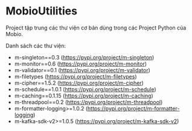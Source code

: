 # MobioUtilities

Project tập trung các thư viện cơ bản dùng trong các Project Python của Mobio.

Danh sách các thư viện:
* m-singleton==0.3 (https://pypi.org/project/m-singleton)
* m-monitor==0.6  (https://pypi.org/project/m-monitor)
* m-validator==0.1 (https://pypi.org/project/m-validator)
* m-filetypes (https://pypi.org/project/m-filetypes)
* m-cipher==1.5.2 (https://pypi.org/project/m-cipher)
* m-schedule==1.0.1 (https://pypi.org/project/m-schedule)
* m-caching==0.1.15 (https://pypi.org/project/m-caching)
* m-threadpool==0.2 (https://pypi.org/project/m-threadpool)
* m-formatter-logging>=1.0.2 (https://pypi.org/project/m-formatter-logging)
* m-kafka-sdk-v2>=1.0.5 (https://pypi.org/project/m-kafka-sdk-v2)
